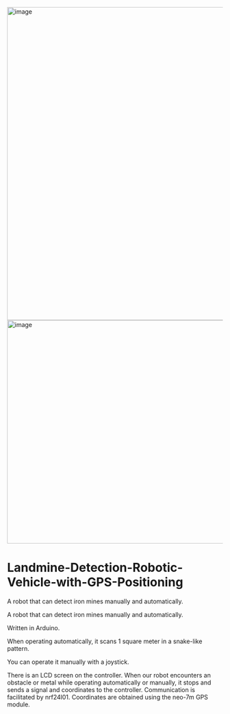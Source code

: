 <img width="547" height="729" alt="image" src="https://github.com/user-attachments/assets/cdb3abd0-852d-4ae8-aee4-123f6bb01c8b" />

<img width="636" height="520" alt="image" src="https://github.com/user-attachments/assets/1a86109d-fb5b-405d-836f-2774cea5645c" />


# Landmine-Detection-Robotic-Vehicle-with-GPS-Positioning
A robot that can detect iron mines manually and automatically.

A robot that can detect iron mines manually and automatically.

Written in Arduino.

When operating automatically, it scans 1 square meter in a snake-like pattern.

You can operate it manually with a joystick.

There is an LCD screen on the controller. When our robot encounters an obstacle or metal while operating automatically or manually, it stops and sends a signal and coordinates to the controller. Communication is facilitated by nrf24l01. Coordinates are obtained using the neo-7m GPS module.
